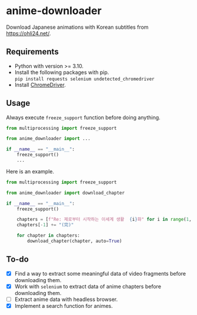 # anime-downloader

Download Japanese animations with Korean subtitles from <https://ohli24.net/>.

## Requirements

- Python with version >= 3.10.
- Install the following packages with pip.  
	`pip install requests selenium undetected_chromedriver`
- Install [ChromeDriver](https://chromedriver.chromium.org/downloads).

## Usage

Always execute `freeze_support` function before doing anything.

```python
from multiprocessing import freeze_support

from anime_downloader import ...

if __name__ == "__main__":
	freeze_support()
	...
```

Here is an example.

```python
from multiprocessing import freeze_support

from anime_downloader import download_chapter

if __name__ == "__main__":
	freeze_support()

	chapters = [f"Re: 제로부터 시작하는 이세계 생활  {i}화" for i in range(1, 26)]
	chapters[-1] += "(完)"

	for chapter in chapters:
		download_chapter(chapter, auto=True)
```

## To-do

- [x] Find a way to extract some meaningful data of video fragments before
	downloading them.
- [x] Work with `selenium` to extract data of anime chapters before downloading
	them.
- [ ] Extract anime data with headless browser.
- [x] Implement a search function for animes.
